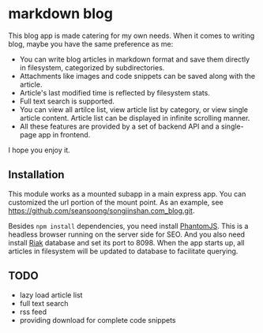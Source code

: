 # markdown blog

This blog app is made catering for my own needs. When it comes to writing blog, maybe you have the same preference as me:

* You can write blog articles in markdown format and save them directly in filesystem, categorized by subdirectories.
* Attachments like images and code snippets can be saved along with the article.
* Article's last modified time is reflected by filesystem stats.
* Full text search is supported.
* You can view all artilce list, view article list by category, or view single article content. Article list can be displayed in infinite scrolling manner.
* All these features are provided by a set of backend API and a single-page app in frontend.

I hope you enjoy it. 

## Installation

This module works as a mounted subapp in a main express app. You can customized the url portion of the mount point. As an example, see <https://github.com/seansoong/songjinshan.com_blog.git>.

Besides `npm install` dependencies, you need install [PhantomJS](http://phantomjs.org/download.html). This is a headless browser running on the server side for SEO. And you also need install [Riak](http://basho.com/resources/downloads/) database and set its port to 8098. When the app starts up, all articles in filesystem will be updated to database to facilitate querying.

## TODO

* lazy load article list
* full text search
* rss feed
* providing download for complete code snippets
